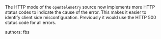 The HTTP mode of the `opentelemetry` source now implements more HTTP status codes to indicate the cause of the error. This makes it easier to identify client side misconfiguration.
Previously it would use the HTTP 500 status code for all errors.

authors: fbs
